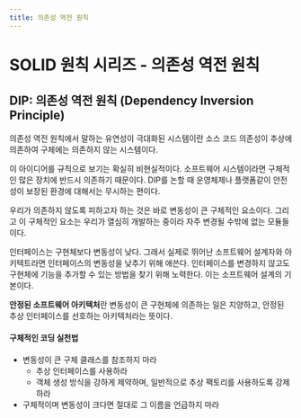 ```yaml
---
title: 의존성 역전 원칙
---
```

# SOLID 원칙 시리즈 - 의존성 역전 원칙

## DIP: 의존성 역전 원칙 (Dependency Inversion Principle)
의존성 역전 원칙에서 말하는 유연성이 극대화된 시스템이란 소스 코드 의존성이 추상에 의존하여 구체에는 의존하지 않는 시스템이다.

이 아이디어를 규칙으로 보기는 확실히 비현실적이다. 소프트웨어 시스템이라면 구체적인 많은 장치에 반드시 의존하기 때문이다. DIP를 논할 때 운영체제나 플랫폼같이 안전성이 보장된 환경에 대해서는 무시하는 편이다.

우리가 의존하지 않도록 피하고자 하는 것은 바로 변동성이 큰 구체적인 요소이다. 그리고 이 구체적인 요소는 우리가 열심히 개발하는 중이라 자주 변경될 수밖에 없는 모듈들이다.

인터페이스는 구현체보다 변동성이 낮다. 그래서 실제로 뛰어난 소프트웨어 설계자와 아키텍트라면 인터페이스의 변동성을 낮추기 위해 애쓴다. 인터페이스를 변경하지 않고도 구현체에 기능을 추가할 수 있는 방법을 찾기 위해 노력한다. 이는 소프트웨어 설계의 기본이다.

**안정된 소프트웨어 아키텍처**란 변동성이 큰 구현체에 의존하는 일은 지양하고, 안정된 추상 인터페이스를 선호하는 아키텍처라는 뜻이다.

#### 구체적인 코딩 실천법
- 변동성이 큰 구체 클래스를 참조하지 마라
  - 추상 인터페이스를 사용하라
  - 객체 생성 방식을 강하게 제약하며, 일반적으로 추상 팩토리를 사용하도록 강제하라
- 구체적이며 변동성이 크다면 절대로 그 이름을 언급하지 마라